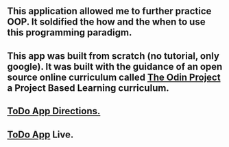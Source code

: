 ## This application allowed me to further practice OOP. It soldified the how and the when to use this programming paradigm.

## This app was built from scratch (no tutorial, only google). It was built with the guidance of an open source online curriculum called  <a href="https://www.theodinproject.com/">The Odin Project</a> a Project Based Learning curriculum.


## <a href="https://www.theodinproject.com/courses/javascript/lessons/todo-list">ToDo App Directions.</a>

## <a href="https://todo-app-laventure.herokuapp.com/">ToDo App</a> Live.
 

